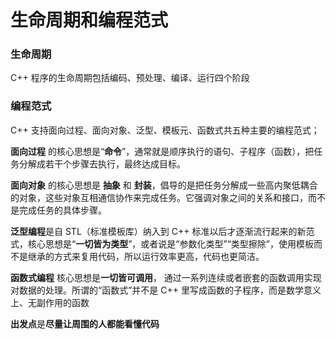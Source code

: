 # 生命周期和编程范式

### 生命周期

C++ 程序的生命周期包括编码、预处理、编译、运行四个阶段

### 编程范式

C++ 支持面向过程、面向对象、泛型、模板元、函数式共五种主要的编程范式；

**面向过程** 的核心思想是“**命令**”，通常就是顺序执行的语句、子程序（函数），把任务分解成若干个步骤去执行，最终达成目标。

**面向对象** 的核心思想是 **抽象** 和 **封装**，倡导的是把任务分解成一些高内聚低耦合的对象，这些对象互相通信协作来完成任务。它强调对象之间的关系和接口，而不是完成任务的具体步骤。

**泛型编程**是自 STL（标准模板库）纳入到 C++ 标准以后才逐渐流行起来的新范式，核心思想是“**一切皆为类型**”，或者说是“参数化类型”“类型擦除”，使用模板而不是继承的方式来复用代码，所以运行效率更高，代码也更简洁。

**函数式编程** 核心思想是**一切皆可调用**， 通过一系列连续或者嵌套的函数调用实现对数据的处理。所谓的“函数式”并不是 C++ 里写成函数的子程序，而是数学意义上、无副作用的函数

**出发点**是**尽量让周围的人都能看懂代码**